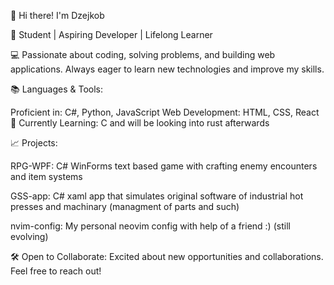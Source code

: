 👋 Hi there! I'm Dzejkob

🔧 Student | Aspiring Developer | Lifelong Learner

💻 Passionate about coding, solving problems, and building web applications. Always eager to learn new technologies and improve my skills.

📚 Languages & Tools:

Proficient in: C#, Python, JavaScript
Web Development: HTML, CSS, React
🌱 Currently Learning: C and will be looking into rust afterwards

📈 Projects:

RPG-WPF: C# WinForms text based game with crafting enemy encounters and item systems

GSS-app: C# xaml app that simulates original software of industrial hot presses and machinary (managment of parts and such)

nvim-config: My personal neovim config with help of a friend :) (still evolving)


🛠️ Open to Collaborate: Excited about new opportunities and collaborations. Feel free to reach out!
